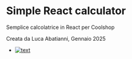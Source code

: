# Simple React calculator

Semplice calcolatrice in React per Coolshop

Creata da Luca Abatianni, Gennaio 2025

- [![text](https://img.shields.io/badge/LinkedIn-0077B5?style=for-the-badge&logo=linkedin&logoColor=white)]([https://www.linkedin.com/in/myprofile](https://www.linkedin.com/in/luca-abatianni-5202b0206/))

